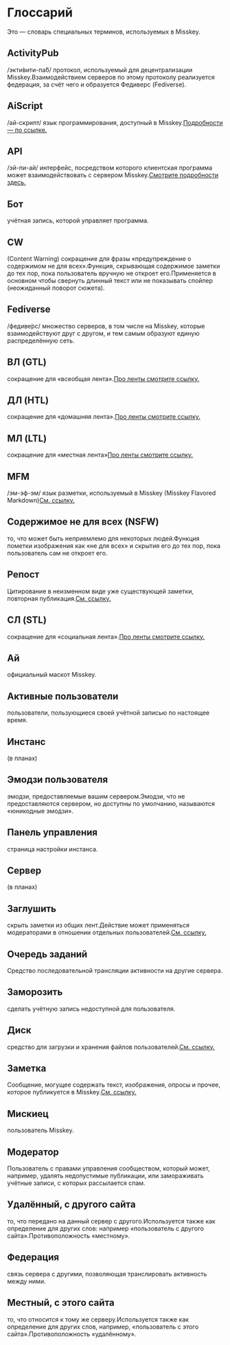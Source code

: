 # Глоссарий
Это — словарь специальных терминов, используемых в Misskey.

## ActivityPub
/экти́вити-па́б/ протокол, используемый для децентрализации Misskey.Взаимодействием серверов по этому протоколу реализуется федерация, за счёт чего и образуется Федиверс (Fediverse).

## AiScript
/ай-скрипт/ язык программирования, доступный в Misskey.[Подробности — по ссылке.](../advanced/aiscript)

## API
/эй-пи-ай/ интерфейс, посредством которого клиентская программа может взаимодействовать с сервером Misskey.[Смотрите подробности здесь.](../advanced/api)

## Бот
учётная запись, которой управляет программа.

## CW
(Content Warning) сокращение для фразы «предупреждение о содержимом не для всех».Функция, скрывающая содержимое заметки до тех пор, пока пользователь вручную не откроет его.Применяется в основном чтобы свернуть длинный текст или не показывать спойлер (неожиданный поворот сюжета).

## Fediverse
/федиве́рс/ множество серверов, в том числе на Misskey, которые взаимодействуют друг с другом, и тем самым образуют единую распределённую сеть.

## ВЛ (GTL)
сокращение для «всеобщая лента».[Про ленты смотрите ссылку.](../features/timeline)

## ДЛ (HTL)
сокращение для «домашняя лента».[Про ленты смотрите ссылку.](../features/timeline)

## МЛ (LTL)
сокращение для «местная лента»[Про ленты смотрите ссылку.](../features/timeline)

## MFM
/эм-эф-эм/ язык разметки, используемый в Misskey (Misskey Flavored Markdown)[См. ссылку.](../features/mfm)

## Содержимое не для всех (NSFW)
то, что может быть неприемлемо для некоторых людей.Функция пометки изображения как «не для всех» и скрытия его до тех пор, пока пользователь сам не откроет его.

## Репост
Цитирование в неизменном виде уже существующей заметки, повторная публикация.[См. ссылку.](../features/note)

## СЛ (STL)
сокращение для «социальная лента».[Про ленты смотрите ссылку.](../features/timeline)

## Ай
официальный маскот Misskey.

## Активные пользователи
пользователи, пользующиеся своей учётной записью по настоящее время.

## Инстанс
(в планах)

## Эмодзи пользователя
эмодзи, предоставляемые вашим сервером.Эмодзи, что не предоставляются сервером, но доступны по умолчанию, называются «юникодные эмодзи».

## Панель управления
страница настройки инстанса.

## Сервер
(в планах)

## Заглушить
скрыть заметки из общих лент.Действие может применяться модераторами в отношении отдельных пользователей.[См. ссылку.](../features/silence)

## Очередь заданий
Средство последовательной трансляции активности на другие сервера.

## Заморозить
сделать учётную запись недоступной для пользователя.

## Диск
средство для загрузки и хранения файлов пользователей.[См. ссылку.](../features/drive)

## Заметка
Сообщение, могущее содержать текст, изображения, опросы и прочее, которое публикуется в Misskey.[См. ссылку.](../features/note)

## Мискиец
пользователь Misskey.

## Модератор
Пользователь с правами управления сообществом, который может, например, удалять недопустимые публикации, или замораживать учётные записи, с которых рассылается спам.

## Удалённый, с другого сайта
то, что передано на данный сервер с другого.Используется также как определение для других слов: например «пользователь с другого сайта».Противоположность «местному».

## Федерация
связь сервера с другими, позволяющая транслировать активность между ними.

## Местный, с этого сайта
то, что относится к тому же серверу.Используется также как определение для других слов, например, «пользователь с этого сайта».Противоположность «удалённому».
